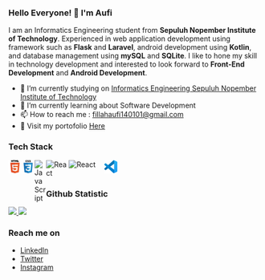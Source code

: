 ### Hello Everyone! 👋 I'm Aufi

I am an Informatics Engineering student from **Sepuluh Nopember Institute of Technology**. Experienced in web application development using framework such as **Flask** and **Laravel**, android development using **Kotlin**, and database management using **mySQL** and **SQLite**. I like to hone my skill in technology development and interested to look forward to **Front-End Development** and **Android Development**.

- 🔭 I’m currently studying on <a href="https://www.its.ac.id/id/beranda/" target="_blank" rel="noopener noreferrer">Informatics Engineering Sepuluh Nopember Institute of Technology</a>
- 🌱 I’m currently learning about Software Development
- 📫 How to reach me : fillahaufi140101@gmail.com
- :full_moon_with_face: Visit my portofolio <a href="https://fillahaufi.github.io/">Here</a>

### Tech Stack

<a href="https://www.w3.org/html/" target="_blank"><img align="left" alt="HTML5" width="26px" src="https://raw.githubusercontent.com/github/explore/80688e429a7d4ef2fca1e82350fe8e3517d3494d/topics/html/html.png" /></a>
<a href="https://www.w3schools.com/css/" target="_blank"><img align="left" alt="CSS3" width="26px" src="https://raw.githubusercontent.com/github/explore/80688e429a7d4ef2fca1e82350fe8e3517d3494d/topics/css/css.png" /></a>
<a href="#"><img align="left" alt="JavaScript" title="JavaScript" width="23x" src="https://upload.wikimedia.org/wikipedia/commons/9/99/Unofficial_JavaScript_logo_2.svg" /></a>
<a href="https://www.php.net/"><img align="left" alt="React" title="PHP" width="45px" src="https://upload.wikimedia.org/wikipedia/commons/2/27/PHP-logo.svg" /></a>
<a href="https://www.php.net/"><img align="left" alt="React" title="PHP" width="71px" src="https://laravel.com/img/logotype.min.svg" /></a>
<img align="left" alt="Visual Studio Code" width="26px" src="https://raw.githubusercontent.com/github/explore/80688e429a7d4ef2fca1e82350fe8e3517d3494d/topics/visual-studio-code/visual-studio-code.png" />

<br>
<br>

### Github Statistic

<p align="left">
<a href="https://github.com/fillahaufi">
  <img height="180em" src="https://github-readme-stats-eight-theta.vercel.app/api?username=fillahaufi&show_icons=true&theme=algolia&include_all_commits=true&count_private=true"/>
  <img height="180em" src="https://github-readme-stats-eight-theta.vercel.app/api/top-langs/?username=fillahaufi&layout=compact&langs_count=8&theme=algolia"/>
</a>
</p>

### Reach me on

- <a href="https://linkedin.com/in/aufi-fillah">LinkedIn</a>
- <a href="https://twitter.com/affllah14">Twitter</a>
- <a href="https://instagram.com/fillahaufi14">Instagram</a>
